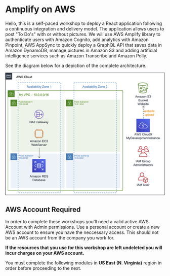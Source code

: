 # Amplify on AWS

Hello, this is a self-paced workshop to deploy a React application following a continuous integration and delivery model. The application allows users to post "To Do's" with or without pictures. We will use AWS Amplify library to authenticate users with Amazon Cognito, add analytics with Amazon Pinpoint, AWS AppSync to quickly deploy a GraphQL API that saves data in Amazon DynamoDB, manage pictures in Amazon S3 and adding artificial intelligence services such as Amazon Transcribe and Amazon Polly.

See the diagram below for a depiction of the complete architecture.

![Deploying a React Application using AWS Amplify](images/diagram-architecture.png)

## AWS Account Required

In order to complete these workshops you'll need a valid active AWS Account with Admin permissions. Use a personal account or create a new AWS account to ensure you have the neccessary access. This should not be an AWS account from the company you work for.

**If the resources that you use for this workshop are left undeleted you will incur charges on your AWS account.**

You must complete the following modules in **US East (N. Virginia)** region in order before proceeding to the next.